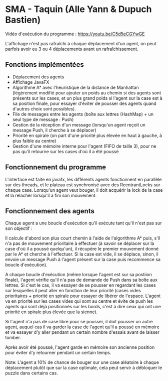# SMA - Taquin (Alle Yann & Dupuch Bastien)

Vidéo d'exécution du programme :
https://youtu.be/C5d5eCGYwGE

L'affichage n'est pas rafraîchi à chaque déplacement d'un agent, on peut parfois avoir eu 3 ou 4 déplacements avant un rafraîchissement.

## Fonctions implémentées

- Déplacement des agents
- Affichage JavaFX
- Algorithme A* avec l'heuristique de la distance de Manhattan (légèrement modifié pour ajouter un poids au chemin si des agents 
  sont présents sur les cases, et un plus grand poids si l'agent sur la case est à sa position finale, pour essayer d'éviter de pousser
  des agents quand d'autres choix sont possibles).
- File de messages entre les agents (boîte aux lettres (HashMap) + un seul type de message : Push)
- Gestion de la réception d'un message (lorsqu'un agent reçoit un message Push, il cherche à se déplacer)
- Priorité en spirale (on part d'une priorité plus élevée en haut à gauche, à plus faible au centre)
- Gestion d'une mémoire interne pour l'agent (FIFO de taille 3), pour ne pas qu'il retourne sur les cases d'où il a été poussé

## Fonctionnement du programme

L'interface est faite en javafx, les différents agents fonctionnent en parallèle sur des threads,
et le plateau est synchronisé avec des ReentrantLocks sur chaque case.
Lorsqu'un agent veut bouger, il doit acquérir la lock de la case et la relacher lorsqu'il a fini son mouvement.

## Fonctionnement des agents

Chaque agent a une boucle d'exécution qu'il exécute tant qu'il n'est pas sur son objectif :

Il calcule d'abord son plus court chemin à l'aide de l'algorithme A* puis, s'il n'a pas de mouvement prioritaire
à effectuer (à savoir se déplacer sur la case d'où il a poussé quelqu'un), il récupère le premier mouvement donné par
le A* et cherche à l'effectuer. Si la case est vide, il se déplace, sinon, il envoie un message Push à l'agent présent sur la case
puis recommence sa boucle d'exécution).

A chaque boucle d'exécution (même lorsque l'agent est sur sa postiion finale), l'agent vérifie qu'il n'a pas de demande de Push
dans sa boîte aux lettres. Si c'est le cas, il va essayer de se pousser en regardant les cases sur lesquelles il peut aller
en fonction de leur priorité (cases vides prioritaires + priorité en spirale pour essayer de libérer de l'espace.
L'agent va en priorité sur les cases vides qui sont au centre et évite de push les agents qui sont déjà positionnés sur les bords,
c'est à dire ceux qui ont une priorité en spirale plus élevée que la sienne).

Si l'agent n'a pas de case libre pour se pousser, il doit pousser un autre agent, auquel cas il va garder la case de l'agent
qu'il a poussé en mémoire et va essayer d'y aller pendant un certain nombre d'essais avant de laisser tomber.

Après avoir été poussé, l'agent garde en mémoire son ancienne position pour éviter d'y retourner pendant un certain temps.

Note: L'agent a 10% de chance de bouger sur une case aléatoire à chaque déplacement plutôt que sur la case optimale, cela peut servir
à débloquer le puzzle dans certains cas.